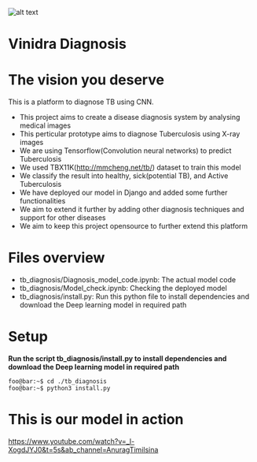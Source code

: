 ![alt text](https://user-images.githubusercontent.com/33256063/108596120-155dc200-73ab-11eb-9331-81fa1b96fb50.png)

# Vinidra Diagnosis
# The vision you deserve
This is a platform to diagnose TB using CNN.  

* This project aims to create a disease diagnosis system by analysing medical images
* This perticular prototype aims to diagnose Tuberculosis using X-ray images
* We are using Tensorflow(Convolution neural networks) to predict Tuberculosis
* We used TBX11K(http://mmcheng.net/tb/) dataset to train this model
* We classify the result into healthy, sick(potential TB), and Active Tuberculosis
* We have deployed our model in Django and added some further functionalities
* We aim to extend it further by adding other diagnosis techniques and support for other diseases
* We aim to keep this project opensource to further extend this platform

# Files overview
* tb_diagnosis/Diagnosis_model_code.ipynb: The actual model code
* tb_diagnosis/Model_check.ipynb: Checking the deployed model
* tb_diagnosis/install.py: Run this python file to install dependencies and download the Deep learning model in required path

# Setup
**Run the script tb_diagnosis/install.py to install dependencies and download the Deep learning model in required path**
```console
foo@bar:~$ cd ./tb_diagnosis
foo@bar:~$ python3 install.py
```
# This is our model in action
https://www.youtube.com/watch?v=_l-XogdJYJ0&t=5s&ab_channel=AnuragTimilsina
